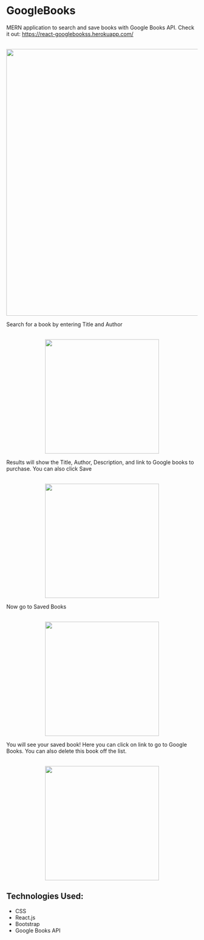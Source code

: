 # GoogleBooks

MERN application to search and save books with Google Books API. Check it out: https://react-googlebookss.herokuapp.com/

<p align ="center"><br><img src=".client/src/images/headerImg.png" width="700px"></p>

Search for a book by entering Title and Author 
<p align ="center"><br><img src=".client/src/images/searchImg.png" width="300px"></p>

Results will show the Title, Author, Description, and link to Google books to purchase. You can also click Save 
<p align ="center"><br><img src=".client/src/images/resultsImg.png" width="300px"></p>

Now go to Saved Books
<p align ="center"><br><img src=".client/src/images/navImg.png" width="300px"></p>

You will see your saved book! Here you can click on link to go to Google Books. You can also delete this book off the list.
<p align ="center"><br><img src=".client/src/images/savedImg.png" width="300px"></p>

## Technologies Used:
* CSS
* React.js
* Bootstrap
* Google Books API


